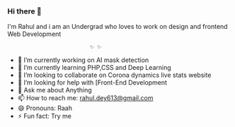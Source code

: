 ### Hi there 👋

I'm Rahul and i am an Undergrad who loves to work on design and frontend Web Development

                              ✨ ✨ 



- 🔭 I’m currently working on AI mask detection
- 🌱 I’m currently learning PHP,CSS and Deep Learning
- 👯 I’m looking to collaborate on Corona dynamics live stats website
- 🤔 I’m looking for help with [Front-End Development
- 💬 Ask me about Anything
- 📫 How to reach me: rahul.dey613@gmail.com
- 😄 Pronouns: Raah
- ⚡ Fun fact: Try me
